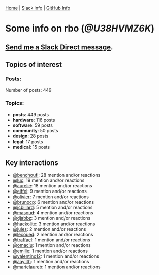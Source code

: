 [Home](https://kelu124.github.io/echommunity/) | [Slack info](https://kelu124.github.io/echommunity/) | [GitHub Info](https://kelu124.github.io/echommunity/github.html)

# Some info on __rbo__ (_@U38HVMZ6K_)


## [Send me a Slack Direct message](https://echopen.slack.com/messages/@rbo/).

## Topics of interest

### Posts: 

Number of posts: 449

### Topics:

* __posts__: 449 posts
* __hardware__: 116 posts
* __software__: 59 posts
* __community__: 50 posts
* __design__: 28 posts
* __legal__: 17 posts
* __medical__: 15 posts

## Key interactions 

* [@benchoufi](./U0B47KC3S.md): 28 mention and/or reactions
* [@luc](./U0AAL4W13.md): 19 mention and/or reactions
* [@aurelie](./U37GZRZU6.md): 18 mention and/or reactions
* [@eiffel](./U3GHS132Q.md): 9 mention and/or reactions
* [@olivier](./U04DFTZ7D.md): 7 mention and/or reactions
* [@brunocp](./U33817K25.md): 6 mention and/or reactions
* [@jcbillard](./U3GQS8JTZ.md): 5 mention and/or reactions
* [@masoud](./U3PLYAJPJ.md): 4 mention and/or reactions
* [@djabbz](./U2PFHNN3C.md): 3 mention and/or reactions
* [@hackolite](./U20C8CKTL.md): 3 mention and/or reactions
* [@jules](./U3ML4L01Z.md): 2 mention and/or reactions
* [@lecoued](./U3QGT3Q74.md): 2 mention and/or reactions
* [@traffael](./U3RKUJHHS.md): 1 mention and/or reactions
* [@omaciu](./U3J40RUDT.md): 1 mention and/or reactions
* [@emilie](./U0FN1B8KD.md): 1 mention and/or reactions
* [@valentino12](./U3GV4N878.md): 1 mention and/or reactions
* [@aaylith](./U3ARRLDQ8.md): 1 mention and/or reactions
* [@marielaureb](./U3T7KBEMV.md): 1 mention and/or reactions
